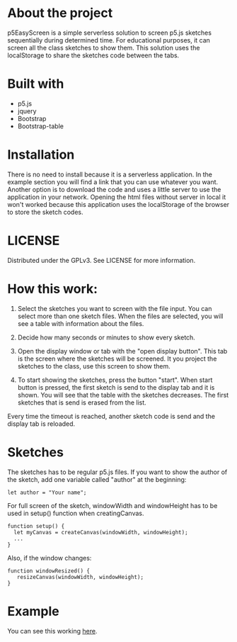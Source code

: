 # About the project

p5EasyScreen is a simple serverless solution to screen p5.js sketches sequentially during determined time. For educational purposes, it can screen all the class sketches to show them. This solution uses the localStorage to share the sketches code between the tabs.

# Built with

- p5.js
- jquery
- Bootstrap
- Bootstrap-table

# Installation

There is no need to install because it is a serverless application.
In the example section you will find a link that you can use whatever you want.
Another option is to download the code and uses a little server to use the application in your network.
Opening the html files without server in local it won't worked because this application uses the localStorage of the browser to store the sketch codes.

# LICENSE

Distributed under the GPLv3. See LICENSE for more information.

# How this work:

1. Select the sketches you want to screen with the file input. You can select more than one sketch files. When the files are selected, you will see a table with information about the files.

2. Decide how many seconds or minutes to show every sketch.

3. Open the display window or tab with the "open display button".
This tab is the screen where the sketches will be screened. It you project the sketches to the class, use this screen to show them.

4. To start showing the sketches, press the button "start".
When start button is pressed, the first sketch is send to the display tab and it is shown. You will see that the table with the sketches decreases. The first sketches that is send is erased from the list.

Every time the timeout is reached, another sketch code is send and the display tab is reloaded.

# Sketches

The sketches has to be regular p5.js files. If you want to show the author of the sketch, add one variable called "author" at the beginning:
```JS
let author = "Your name";
```

For full screen of the sketch, windowWidth and windowHeight has to be used in setup() function when creatingCanvas.

```JS
function setup() {
  let myCanvas = createCanvas(windowWidth, windowHeight);
  ...
}
```

Also, if the window changes:

```JS
function windowResized() {
   resizeCanvas(windowWidth, windowHeight);
}
```

# Example

You can see this working [here](https://isaacmg.gitlab.io/sketchs/p5EasyScreen/index.html).
